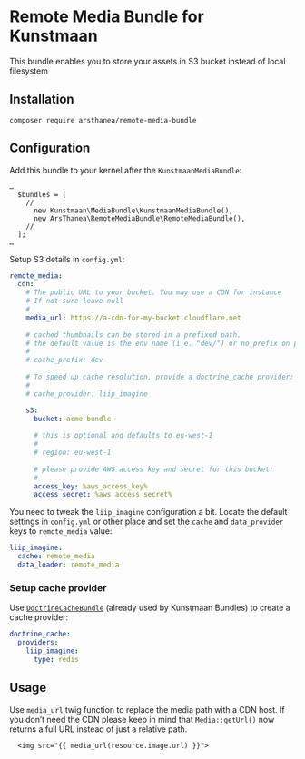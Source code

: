 # Remote Media Bundle for Kunstmaan
 
This bundle enables you to store your assets in S3 bucket instead of local filesystem
 
## Installation

`composer require arsthanea/remote-media-bundle`

## Configuration

Add this bundle to your kernel after the `KunstmaanMediaBundle`:

```
…
  $bundles = [
    //
      new Kunstmaan\MediaBundle\KunstmaanMediaBundle(),
      new ArsThanea\RemoteMediaBundle\RemoteMediaBundle(),
    //
  ];
…
```

Setup S3 details in `config.yml`: 

```yml
remote_media:
  cdn:
    # The public URL to your bucket. You may use a CDN for instance
    # If not sure leave null
    #
    media_url: https://a-cdn-for-my-bucket.cloudflare.net
    
    # cached thumbnails can be stored in a prefixed path.
    # the default value is the env name (i.e. "dev/") or no prefix on production
    #
    # cache_prefix: dev
    
    # To speed up cache resolution, provide a doctrine_cache provider:
    #
    # cache_provider: liip_imagine

    s3:
      bucket: acme-bundle
      
      # this is optional and defaults to eu-west-1
      #
      # region: eu-west-1
      
      # please provide AWS access key and secret for this bucket:
      #
      access_key: %aws_access_key%
      access_secret: %aws_access_secret%
```

You need to tweak the `liip_imagine` configuration a bit. Locate the default settings in `config.yml` or other place
and set the `cache` and `data_provider` keys to `remote_media` value:

```yaml
liip_imagine:
  cache: remote_media
  data_loader: remote_media
```

### Setup cache provider

Use [`DoctrineCacheBundle`](http://docs.doctrine-project.org/projects/doctrine-common/en/latest/reference/caching.html) (already used by Kunstmaan Bundles) to create a cache provider:

```yml
doctrine_cache:
  providers:
    liip_imagine:
      type: redis
```

## Usage

Use `media_url` twig function to replace the media path with a CDN host. If you don’t need the CDN please keep in mind 
that `Media::getUrl()` now returns a full URL instead of just a relative path.

```twig
  <img src="{{ media_url(resource.image.url) }}">
```
